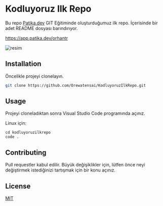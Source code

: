 # Kodluyoruz Ilk Repo

Bu repo [Patika.dev](https://app.patika.dev/courses/git) GIT Eğitiminde oluşturduğumuz ilk repo. İçerisinde bir adet README dosyası barındırıyor.

https://app.patika.dev/orhantr

![resim](https://user-images.githubusercontent.com/114467551/197774750-c4a3db2a-9ad0-4a61-9a9c-801e379c5b32.png)

## Installation

Öncelikle projeyi clonelayın.

```bash
git clone https://github.com/Orewatensai/KodluyoruzIlkRepo.git
```

## Usage

Projeyi cloneladıktan sonra Visual Studio Code programında açınız.

Linux için:
```linux
cd kodluyoruzilkrepo
code .
```

## Contributing
Pull requestler kabul edilir. Büyük değişiklikler için, lütfen önce neyi değiştirmek istediğinizi tartışmak için bir konu açınız.


## License
[MIT](https://choosealicense.com/licenses/mit/)
